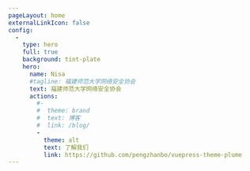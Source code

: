 ```yaml
---
pageLayout: home
externalLinkIcon: false
config:
  -
    type: hero
    full: true
    background: tint-plate
    hero:
      name: Nisa
      #tagline: 福建师范大学网络安全协会
      text: 福建师范大学网络安全协会
      actions:
        #-
        #  theme: brand
        #  text: 博客
        #  link: /blog/
        -
          theme: alt
          text: 了解我们
          link: https://github.com/pengzhanbo/vuepress-theme-plume
---
```

